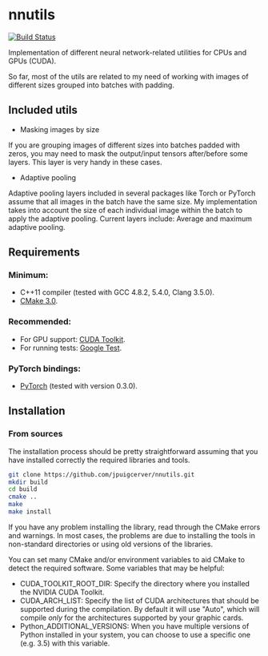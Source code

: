 # nnutils

[![Build Status](https://travis-ci.org/jpuigcerver/nnutils.svg?branch=master)](https://travis-ci.org/jpuigcerver/nnutils)

Implementation of different neural network-related utilities for
CPUs and GPUs (CUDA).

So far, most of the utils are related to my need of working with images of
different sizes grouped into batches with padding.

## Included utils

- Masking images by size

If you are grouping images of different sizes into batches padded with zeros,
you may need to mask the output/input tensors after/before some layers.
This layer is very handy in these cases.

- Adaptive pooling

Adaptive pooling layers included in several packages like Torch or PyTorch
assume that all images in the batch have the same size. My implementation
takes into account the size of each individual image within the batch to
apply the adaptive pooling. Current layers include: Average and maximum
adaptive pooling.

## Requirements

### Minimum:
- C++11 compiler (tested with GCC 4.8.2, 5.4.0, Clang 3.5.0).
- [CMake 3.0](https://cmake.org/).

### Recommended:
- For GPU support: [CUDA Toolkit](https://developer.nvidia.com/cuda-zone).
- For running tests: [Google Test](https://github.com/google/googletest).

### PyTorch bindings:
- [PyTorch](http://pytorch.org/) (tested with version 0.3.0).

## Installation

### From sources

The installation process should be pretty straightforward assuming that you
have installed correctly the required libraries and tools.

```bash
git clone https://github.com/jpuigcerver/nnutils.git
mkdir build
cd build
cmake ..
make
make install
```

If you have any problem installing the library, read through the CMake errors
and warnings. In most cases, the problems are due to installing the tools in
non-standard directories or using old versions of the libraries.

You can set many CMake and/or environment variables to aid CMake to detect
the required software. Some variables that may be helpful:

- CUDA_TOOLKIT_ROOT_DIR: Specify the directory where you installed the
  NVIDIA CUDA Toolkit.
- CUDA_ARCH_LIST: Specify the list of CUDA architectures that should be
  supported during the compilation. By default it will use "Auto", which will
  compile _only_ for the architectures supported by your graphic cards.
- Python_ADDITIONAL_VERSIONS: When you have multiple versions of Python
  installed in your system, you can choose to use a specific one (e.g. 3.5)
  with this variable.
